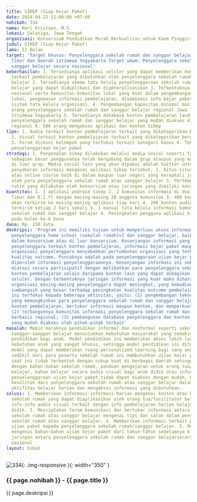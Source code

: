 ```yaml
---
title: SIKEP (Siap Kejar Paket)
date: 2014-04-22 11:08:00 +07:00
nohibah: 334
nama: Hari Kristopo, M.S
lokasi: Salatiga, Jawa Tengah
organisasi: Konsorsium Pendidikan Murah Berkualitas untuk Kaum Pinggiran (Komunitas)
judul: SIKEP (Siap Kejar Paket)
lama: 12 Bulan
target: 'Target khusus: Penyelenggara sekolah rumah dan sanggar belajar regional Jawa
  Timur dan Daerah istimewa Yogyakarta Target umum: Penyelenggara sekolah rumah dan
  sanggar belajar secara nasional'
keberhasilan: 1. Tersedianya aplikasi seluler yang dapat memberikan konten-konten
  terkait pembelajaran yang dibutuhkan oleh penyelenggara sekolah rumah dan sanggar
  belajar 2. Tersedianya skema tata kelola penyelenggaraan sekolah rumah dan sanggar
  belajar yang dapat diduplikasi dan digeneralisasikan 3. Terbentuknya jaringan informasi
  nasional serta komunitas-komunitas lokal yang kuat dalam pengembangan kurikulum
  lokal, pengemasan informasi pembelajaran, diseminasi info kejar paket dan pengembangan
  sistem tata kelola organisasi. 4. Pengembangan kapasitas minimal masing-masing 60
  orang penyelenggara sekolah rumah dan sanggar belajar regional Jawa Timur dan Daerah
  Istimewa Yogyakarta 5. Tersedianya database konten pembelajaran (audio visual) serta
  penyelenggara sekolah rumah dan sanggar belajar yang mudah diakses di setiap wilayah
  regional 6. 500 orang mengakses aplikasi dan konten Sikep
tipe: 1. Audio terkait konten pembelajaran terkait yang dikategorikan berdasar bidang
  2. Visual terkait konten pembelajaran terkait yang dikategorikan berdasar bidang
  3. Forum diskusi kelompok yang terfokus terkait kategori kasus 4. Teks terkait informasi
  penyelenggaraan kejar paket
strategi: 1. Pengenalan Sikep dilakukan melalui media sosial seperti facebook yang
  sebagian besar penggunanya telah bergabung dalam grup ataupun yang masih berada
  di luar grup. Media social lain yang akan dipakai adalah twitter untuk memaksimalkan
  penyebaran informasi mengenai aplikasi Sikep tersebut. 2. Situs-situs belajar online
  atau online course baik di dalam maupun luar negeri yang kerapkali juga digunakan
  oleh para penyelenggara sekolah rumah atau sanggar belajar 3. Pertemuan-pertemuan
  rutin yang dilakukan oleh konsorsium atau jaringan yang dimiliki konsorsium
kuantitas: 1. 1 aplikasi android Sikep 2. 2 komunitas informasi di dua regional (Jawa
  Timur dan D.I.Y) dengan masing-masing 20 anggota komunitas 3. 400 konten teks yang
  akan terkirim ke masing-masing aplikasi tiap hari 4. 200 konten audiovisual yang
  terkirim setiap 2 hari sekali 5. 1 manual tata kelola informasi komunitas penyelenggara
  sekolah rumah dan sanggar belajar 6. Peningkatan pengguna aplikasi hingga 100 pengguna
  pada bulan ke-6 Dana
dana: Rp. 150 Juta
deskripsi: 'Program ini memiliki tujuan untuk memperluas akses informasi di komunitas
  penyelenggara home school (sekolah rumah)=] dan sanggar belajar, baik yang tergabung
  dalam konsorsium atau di luar konsorsium. Kesenjangan informasi yang didapat antar
  penyelenggara terkait konten pembelajaran, informasi kejar paket maupun tata kelola
  organisasi penyelenggara menyebabkan pertumbuhan organisasi yang terhambat dan menurunnya
  kualitas outcome. Puncaknya adalah pada penyelenggaraan ujian kejar paket yang sulir
  diperoleh informasi penyelenggaraannya. Kesenjangan informasi ini sebenarnya dapat
  diatasi secara partisipatif dengan melibatkan para penyelenggara sebagai sumber
  konten pembelajaran selain daripada konten lain yang dapat dibagikan melalui aplikasi
  seluler. Dengan terbentuknya jaringan informasi yang kuat maka diharapkan tata kelola
  organisasi masing-masing penyelenggara dapat meningkat, yang kemudian dapat memberikan
  sumbangsih yang besar terhadap peningkatan kualitas outcome pembelajaran. Program
  ini terfokus kepada beberapa aktivitas, yaitu: (1) pengembangan teknologi seluler
  yang memungkinkan para penyelenggara sekolah rumah dan sanggar belajar untuk mendapatkan
  konten pembelajaran, bertukar informasi maupun konten, dan memperkuat jaringan;
  (2) terbangunnya komunitas informasi penyelenggara sekolah rumah dan sanggar belajar
  berbasis regional; (3) pembangunan database penyelenggara dan konten audiovisual
  yang mudah diakses oleh pihak-pihak terkait'
masalah: Makin maraknya pendidikan informal dan nonformal seperti sekolah rumah atau
  sanggar-sanggar belajar menunjukkan kebutuhan masyarakat yang semakin beragam akan
  pendidikan bagi anak. Model pendidikan ini memberikan akses lebih luas terhadap
  kebutuhan anak yang sangat khusus, sehingga model pendidikan ini ditengarai sebagai
  model yang dapat memberikan ruang personalized learning bagi sang anak didik.Tidak
  sedikit dari para peserta sekolah rumah ini membutuhkan ujian kejar paket. Jaringan
  saat ini tidak terbentuk dengan cukup kuat di berbagai daerah sehingga informasiterkait
  dengan bahan-bahan sekolah rumah, panduan pengajaran untuk orang tua/fasilitator
  belajar, bahan belajar secara audio visual bagi anak didik atau informasi mengenai
  penyelenggaraan ujian kejar paket tidak dapat diakses dengan mudah. Hal ini menyebabkan
  kesulitan dari penyelenggara sekolah rumah atau sanggar belajar dalam mengelola
  aktifitas belajar harian dan mengakses informasi yang dibutuhkan.
solusi: 1. Memberikan informasi-informasi harian mengenai konten atau bahan-bahan
  sekolah rumah yang dapat diaplikasikan oleh orang tua/fasilitator belajar. 2. Memberikan
  info-info audio visual terkait dengan info pembelajaran harian belajar kepada anak
  didik. 3. Menciptakan forum komunikasi dan bertukar informasi antara penyelenggara
  sekolah rumah atau sanggar belajar mengenai tips dan saran dalam penyelenggaraan
  sekolah rumah atau sanggar belajar. 4. Memberikan informasi terkait penyelenggaran
  ujian paket kepada penyelenggara sekolah rumah/sanggar belajar. 5. Memberikan informasi
  mengenai bahan-bahan ujian kejar paket dari tahun-tahun sebelumnya 6. Menciptakan
  jaringan antara penyelenggara sekolah rumah dan sanggar belajarsecara regional dan
  nasional
layout: hibah
---
```


![334](/static/img/hibahcms/334.png){: .img-responsive }{: width="350" }

### {{ page.nohibah }} - {{ page.title }}

{{ page.deskripsi }}
